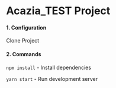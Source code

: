 # Acazia_TEST Project

#### 1. Configuration

Clone Project

#### 2. Commands

`npm install` - Install dependencies <br />

`yarn start` - Run development server <br />
